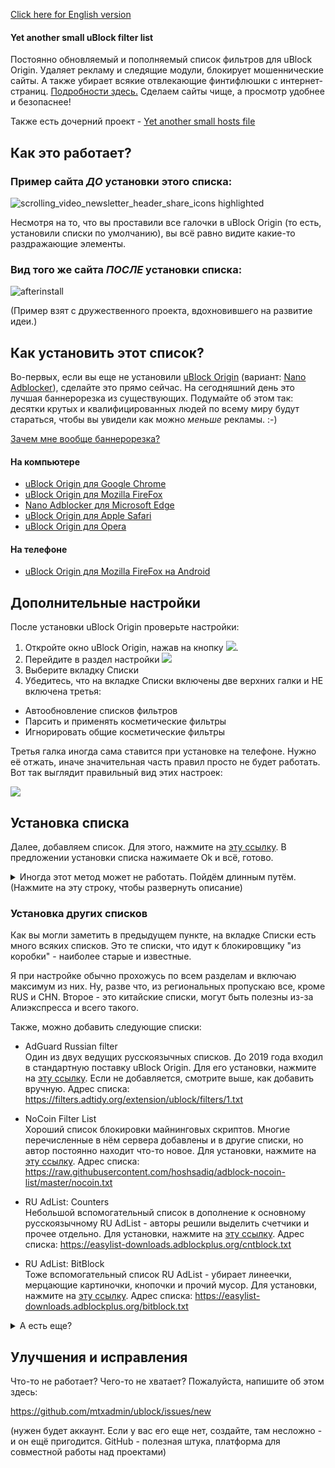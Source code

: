 [Click here for English version](README_en.md)

<!-- [Добавить подписку](abp:subscribe?location=https%3A//raw.githubusercontent.com/mtxadmin/ublock/master/it) -->

<!-- Click the following: [Add Web Annoyances Ultralist to Custom uBlock Origin Filters](https://subscribe.adblockplus.org/?location=https://raw.githubusercontent.com/yourduskquibbles/webannoyances/master/ultralist.txt&title=Web%20Annoyances%20Ultralist).  -->

<!-- [Добавить подписку](ubo://subscribe?location=https%3A//raw.githubusercontent.com/mtxadmin/ublock/master/it) -->

<!-- https://github.com/github/markup/issues/933 -->

#### Yet another small uBlock filter list

Постоянно обновляемый и пополняемый список фильтров для uBlock Origin. Удаляет рекламу и следящие модули, блокирует мошеннические сайты. А также убирает всякие отвлекающие финтифлюшки с интернет-страниц. [Подробности здесь.](docs/policy_ru.md) Сделаем сайты чище, а просмотр удобнее и безопаснее!

Также есть дочерний проект - [Yet another small hosts file](docs/hosts_file_ru.md) 

## Как это работает?

### Пример сайта *ДО* установки этого списка:

![scrolling_video_newsletter_header_share_icons highlighted](https://user-images.githubusercontent.com/22258847/51348578-16f08980-1a71-11e9-80b8-0f2ad5379bcd.png)

Несмотря на то, что вы проставили все галочки в uBlock Origin (то есть, установили списки по умолчанию), вы всё равно видите какие-то раздражающие элементы. 


### Вид того же сайта *ПОСЛЕ* установки списка:

![afterinstall](https://user-images.githubusercontent.com/22258847/51348138-e8be7a00-1a6f-11e9-9b0c-5fac61a83f8f.png)


(Пример взят с дружественного проекта, вдохновившего на развитие идеи.)


## Как установить этот список?

Во-первых, если вы еще не установили [uBlock Origin](https://github.com/gorhill/uBlock) (вариант: [Nano Adblocker](https://github.com/NanoAdblocker/NanoCore)), сделайте это прямо сейчас. На сегодняшний день это лучшая баннерорезка из существующих. Подумайте об этом так: десятки крутых и квалифицированных людей по всему миру будут стараться, чтобы вы увидели как можно *меньше* рекламы. :-)

[Зачем мне вообще баннерорезка?](docs/page_example_ru.md)


#### На компьютере
- [uBlock Origin для Google Chrome](https://chrome.google.com/webstore/detail/ublock-origin/cjpalhdlnbpafiamejdnhcphjbkeiagm)
- [uBlock Origin для Mozilla FireFox](https://addons.mozilla.org/en-US/firefox/addon/ublock-origin/)
- [Nano Adblocker для Microsoft Edge](https://www.microsoft.com/en-us/p/nano-adblocker/9nsxdx2tdb3v/)
- [uBlock Origin для Apple Safari](https://github.com/el1t/uBlock-Safari#installation)
- [uBlock Origin для Opera](https://addons.opera.com/extensions/details/ublock/)

#### На телефоне
- [uBlock Origin для Mozilla FireFox на Android](https://addons.mozilla.org/EN-US/android/addon/ublock-origin/) 


## Дополнительные настройки

После установки uBlock Origin проверьте настройки:

1. Откройте окно uBlock Origin, нажав на кнопку ![](https://user-images.githubusercontent.com/22258847/39936895-7ca7a8fc-553d-11e8-9496-45a96b623614.png).
2. Перейдите в раздел настройки ![](https://user-images.githubusercontent.com/22258847/39938114-5dc5cf00-5541-11e8-996d-5d583611f76f.png)
3. Выберите вкладку Списки 
4. Убедитесь, что на вкладке Списки включены две верхних галки и НЕ включена третья:
- Автообновление списков фильтров
- Парсить и применять косметические фильтры
- Игнорировать общие косметические фильтры

Третья галка иногда сама ставится при установке на телефоне. Нужно её отжать, иначе значительная часть правил просто не будет работать. Вот так выглядит правильный вид этих настроек:

![](https://raw.githubusercontent.com/mtxadmin/ublock/master/docs/images/ublock_settings_general_ru.png)


## Установка списка

Далее, добавляем список. Для этого, нажмите на [эту ссылку](https://subscribe.adblockplus.org/?location=https://raw.githubusercontent.com/mtxadmin/ublock/master/it). В предложении установки списка нажимаете Ok и всё, готово.

<details>
    <summary>
        Иногда этот метод может не работать. Пойдём длинным путём. (Нажмите на эту строку, чтобы развернуть описание)
    </summary>
    
1. Откройте окно uBlock Origin, нажав на кнопку ![](https://user-images.githubusercontent.com/22258847/39936895-7ca7a8fc-553d-11e8-9496-45a96b623614.png).
2. Перейдите в раздел настройки ![](https://user-images.githubusercontent.com/22258847/39938114-5dc5cf00-5541-11e8-996d-5d583611f76f.png)
3. Выберите вкладку Списки 

![](https://user-images.githubusercontent.com/22258847/39937403-1da7b8b8-553f-11e8-865a-73a3f2fa4bb8.PNG). 

4. Пролистайте в самый низ и добавьте следующий адрес:

> ```
``https://raw.githubusercontent.com/mtxadmin/ublock/master/it``
> ```
5. Нажмите на появившейся кнопке "Применить" 

Я заметил, что иногда список не добавляется с первой попытки. Да, бывает, честно говоря, не знаю, с чем это связано. Попробуйте еще раз. Как вариант, можно добавить 0 в конце:
> ```

``https://raw.githubusercontent.com/mtxadmin/ublock/master/it0``

> ```


После успешной установки вы увидите надпись "Yet another small uBlock filter list". Значит, у вас получилось.

Автор [дружественного проекта](https://github.com/yourduskquibbles/webannoyances/) сделал небольшую демонстрацию добавления списка. Примерно вот так выглядит процесс (c поправкой на адрес списка, конечно):

![](https://user-images.githubusercontent.com/22258847/39935902-25add6be-553a-11e8-82b0-badc73f44ed3.gif)
</details>

### Установка других списков

Как вы могли заметить в предыдущем пункте, на вкладке Списки есть много всяких списков. Это те списки, что идут к блокировщику "из коробки" - наиболее старые и известные.

Я при настройке обычно прохожусь по всем разделам и включаю максимум из них. Ну, разве что, из региональных пропускаю все, кроме RUS и CHN. Второе - это китайские списки, могут быть полезны из-за Алиэкспресса и всего такого.

Также, можно добавить следующие списки:

- AdGuard Russian filter<br>
Один из двух ведущих русскоязычных списков. До 2019 года входил в стандартную поставку uBlock Origin.
Для его установки, нажмите на [эту ссылку](https://subscribe.adblockplus.org/?location=https://filters.adtidy.org/extension/ublock/filters/1.txt).
Если не добавляется, смотрите выше, как добавить вручную. Адрес списка:
https://filters.adtidy.org/extension/ublock/filters/1.txt

- NoCoin Filter List<br>
Хороший список блокировки майнинговых скриптов. Многие перечисленные в нём сервера добавлены и в другие списки, но автор постоянно находит что-то новое. Для установки, нажмите на [эту ссылку](https://raw.githubusercontent.com/hoshsadiq/adblock-nocoin-list/master/nocoin.txt). Адрес списка:
https://raw.githubusercontent.com/hoshsadiq/adblock-nocoin-list/master/nocoin.txt

- RU AdList: Counters<br>
Небольшой вспомогательный список в дополнение к основному русскоязычному RU AdList - авторы решили выделить счетчики и прочее отдельно. Для установки, нажмите на [эту ссылку](https://easylist-downloads.adblockplus.org/cntblock.txt). Адрес списка:
https://easylist-downloads.adblockplus.org/cntblock.txt

- RU AdList: BitBlock<br>
Тоже вспомогательный список RU AdList - убирает линеечки, мерцающие картиночки, кнопочки и прочий мусор. Для установки, нажмите на [эту ссылку](https://easylist-downloads.adblockplus.org/bitblock.txt). Адрес списка:
https://easylist-downloads.adblockplus.org/bitblock.txt

<details>
    <summary>
        А есть еще?
    </summary>
    Еще пару сотен подписок можно найти на сайте https://filterlists.com . Но многие из них, к сожалению, давно заброшены - смотрите даты последнего изменения.
</details>


## Улучшения и исправления

Что-то не работает? Чего-то не хватает? Пожалуйста, напишите об этом здесь:

https://github.com/mtxadmin/ublock/issues/new

(нужен будет аккаунт. Если у вас его еще нет, создайте, там несложно - и он ещё пригодится. GitHub - полезная штука, платформа для совместной работы над проектами)
